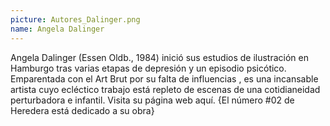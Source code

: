 ```yaml
---
picture: Autores_Dalinger.png
name: Angela Dalinger
---
```


Angela Dalinger (Essen Oldb., 1984) inició sus estudios de ilustración en Hamburgo tras varias etapas de depresión y un episodio psicótico. Emparentada con el Art Brut por su falta de influencias , es una incansable artista cuyo ecléctico trabajo está repleto de escenas de una cotidianeidad perturbadora e infantil. Visita su página web aquí. {El número #02 de Heredera está dedicado a su obra}
